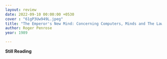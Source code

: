 ```yaml
---
layout: review
date: 2022-09-10 00:00:00 +0530
cover : "61gP3Uw949L.jpeg"
title: "The Emperor's New Mind: Concerning Computers, Minds and The Laws of Physics"
author: Roger Penrose
year: 1989

---
```


**Still Reading**
